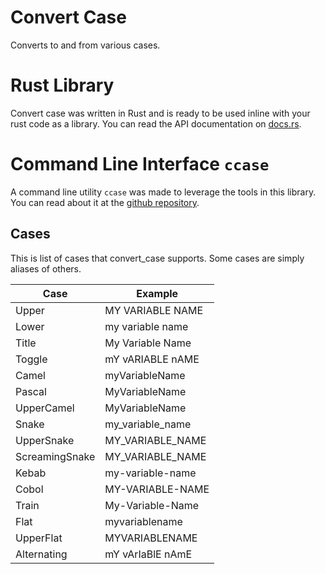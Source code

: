 # Convert Case

Converts to and from various cases.

# Rust Library

Convert case was written in Rust and is ready to be used inline with your rust code as a library.  You can read the API documentation on [docs.rs](https://docs.rs/convert_case/).

# Command Line Interface `ccase`

A command line utility `ccase` was made to leverage the tools in this library.  You can read about it at the [github repository](https://github.com/rutrum/ccase).

## Cases

This is list of cases that convert\_case supports.  Some cases are simply aliases of others.

| Case | Example |
| ---- | ------- |
| Upper | MY VARIABLE NAME |
| Lower | my variable name |
| Title | My Variable Name |
| Toggle | mY vARIABLE nAME |
| Camel | myVariableName |
| Pascal | MyVariableName |
| UpperCamel | MyVariableName |
| Snake | my\_variable\_name |
| UpperSnake | MY\_VARIABLE\_NAME |
| ScreamingSnake | MY\_VARIABLE\_NAME |
| Kebab | my-variable-name |
| Cobol | MY-VARIABLE-NAME |
| Train | My-Variable-Name |
| Flat | myvariablename |
| UpperFlat | MYVARIABLENAME |
| Alternating | mY vArIaBlE nAmE |
